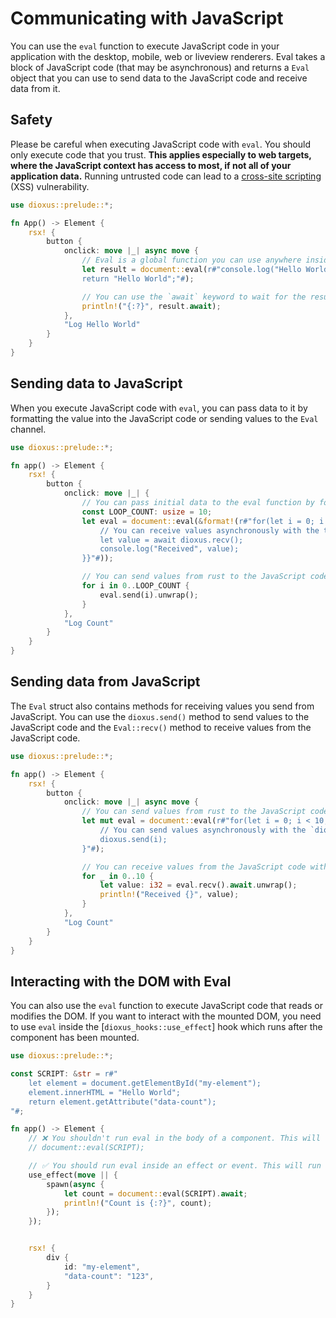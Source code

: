 # Communicating with JavaScript

You can use the `eval` function to execute JavaScript code in your application with the desktop, mobile, web or liveview renderers. Eval takes a block of JavaScript code (that may be asynchronous) and returns a `Eval` object that you can use to send data to the JavaScript code and receive data from it.

<div class="warning">

## Safety

Please be careful when executing JavaScript code with `eval`. You should only execute code that you trust. **This applies especially to web targets, where the JavaScript context has access to most, if not all of your application data.** Running untrusted code can lead to a [cross-site scripting](https://developer.mozilla.org/en-US/docs/Glossary/Cross-site_scripting) (XSS) vulnerability.

</div>

```rust
use dioxus::prelude::*;

fn App() -> Element {
    rsx! {
        button {
            onclick: move |_| async move {
                // Eval is a global function you can use anywhere inside Dioxus. It will execute the given JavaScript code.
                let result = document::eval(r#"console.log("Hello World");
                return "Hello World";"#);

                // You can use the `await` keyword to wait for the result of the JavaScript code.
                println!("{:?}", result.await);
            },
            "Log Hello World"
        }
    }
}
```

## Sending data to JavaScript

When you execute JavaScript code with `eval`, you can pass data to it by formatting the value into the JavaScript code or sending values to the `Eval` channel.

```rust
use dioxus::prelude::*;

fn app() -> Element {
    rsx! {
        button {
            onclick: move |_| {
                // You can pass initial data to the eval function by formatting it into the JavaScript code.
                const LOOP_COUNT: usize = 10;
                let eval = document::eval(&format!(r#"for(let i = 0; i < {LOOP_COUNT}; i++) {{
                    // You can receive values asynchronously with the the `await dioxus.recv()` method.
                    let value = await dioxus.recv();
                    console.log("Received", value);
                }}"#));

                // You can send values from rust to the JavaScript code with the `send` method on the object returned by `eval`.
                for i in 0..LOOP_COUNT {
                    eval.send(i).unwrap();
                }
            },
            "Log Count"
        }
    }
}
```

## Sending data from JavaScript

The `Eval` struct also contains methods for receiving values you send from JavaScript. You can use the `dioxus.send()` method to send values to the JavaScript code and the `Eval::recv()` method to receive values from the JavaScript code.

```rust
use dioxus::prelude::*;

fn app() -> Element {
    rsx! {
        button {
            onclick: move |_| async move {
                // You can send values from rust to the JavaScript code by using the `send` method on the object returned by `eval`.
                let mut eval = document::eval(r#"for(let i = 0; i < 10; i++) {
                    // You can send values asynchronously with the `dioxus.send()` method.
                    dioxus.send(i);
                }"#);

                // You can receive values from the JavaScript code with the `recv` method on the object returned by `eval`.
                for _ in 0..10 {
                    let value: i32 = eval.recv().await.unwrap();
                    println!("Received {}", value);
                }
            },
            "Log Count"
        }
    }
}
```

## Interacting with the DOM with Eval

You can also use the `eval` function to execute JavaScript code that reads or modifies the DOM. If you want to interact with the mounted DOM, you need to use `eval` inside the [`dioxus_hooks::use_effect`] hook which runs after the component has been mounted.

```rust
use dioxus::prelude::*;

const SCRIPT: &str = r#"
    let element = document.getElementById("my-element");
    element.innerHTML = "Hello World";
    return element.getAttribute("data-count");
"#;

fn app() -> Element {
    // ❌ You shouldn't run eval in the body of a component. This will run before the component has been mounted
    // document::eval(SCRIPT);

    // ✅ You should run eval inside an effect or event. This will run after the component has been mounted
    use_effect(move || {
        spawn(async {
            let count = document::eval(SCRIPT).await;
            println!("Count is {:?}", count);
        });
    });


    rsx! {
        div {
            id: "my-element",
            "data-count": "123",
        }
    }
}
```
